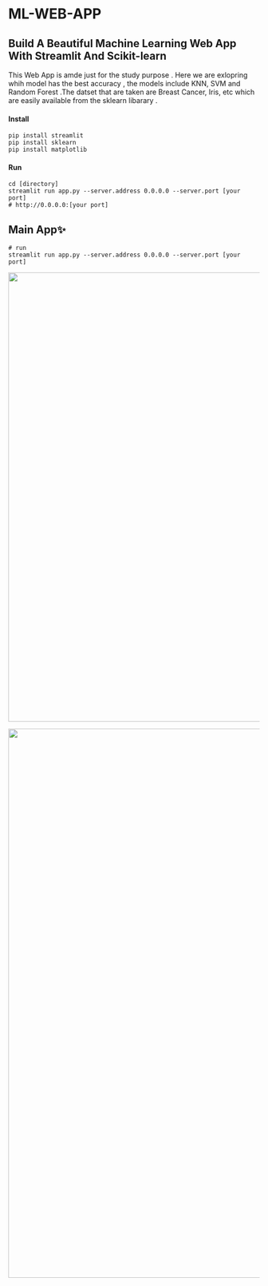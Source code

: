 # ML-WEB-APP
## Build A Beautiful Machine Learning Web App With Streamlit And Scikit-learn 
This Web App is amde just for the study purpose . Here we are exlopring whih model has the best accuracy , the models include KNN, SVM and Random Forest .The datset that are taken are Breast Cancer, Iris, etc which are easily available from the sklearn libarary .  

#### Install
```
pip install streamlit
pip install sklearn
pip install matplotlib
```

#### Run
```
cd [directory]
streamlit run app.py --server.address 0.0.0.0 --server.port [your port]
# http://0.0.0.0:[your port]
```
## Main App✨
```
# run
streamlit run app.py --server.address 0.0.0.0 --server.port [your port]
```

<p align="center">
    <img src='asset/main.gif?raw=1' width = '900' >
</p>






<p align='center'><img src='asset/vqgan.gif?raw=1' width = '1100' ></p>

